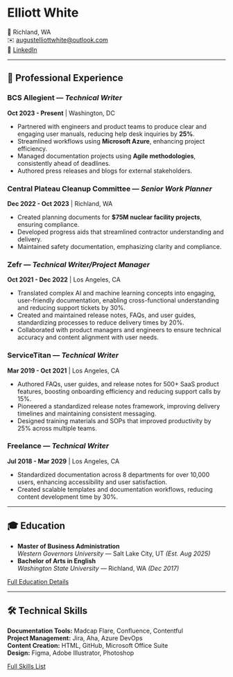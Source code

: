 # Elliott White

📍 Richland, WA  
✉️ [augustelliottwhite@outlook.com](mailto:augustelliott.white@outlook.com)  
📂 [LinkedIn](https://www.linkedin.com/in/augustelliottwhite/)  

---

## 👔 Professional Experience

### **BCS Allegient** — _Technical Writer_  
**Oct 2023 - Present** | Washington, DC  
- Partnered with engineers and product teams to produce clear and engaging user manuals, reducing help desk inquiries by **25%**.  
- Streamlined workflows using **Microsoft Azure**, enhancing project efficiency.  
- Managed documentation projects using **Agile methodologies**, consistently ahead of deadlines.  
- Authored press releases and blogs for external stakeholders.  

### **Central Plateau Cleanup Committee** — _Senior Work Planner_  
**Dec 2022 - Oct 2023** | Richland, WA  
- Created planning documents for **$75M nuclear facility projects**, ensuring compliance.  
- Developed progress aids that streamlined contractor understanding and delivery.  
- Maintained safety documentation, emphasizing clarity and compliance.

### **Zefr** — _Technical Writer/Project Manager_  
**Oct 2021 - Dec 2022** | Los Angeles, CA  
- Translated complex AI and machine learning concepts into engaging, user-friendly documentation, enabling cross-functional understanding and reducing support tickets by 30%.
- Created and maintained release notes, FAQs, and user guides, standardizing processes to reduce delivery times by 20%.
- Collaborated with product managers and engineers to ensure technical accuracy and content alignment with user needs.

### **ServiceTitan** — _Technical Writer_  
**Mar 2019 - Oct 2021** | Los Angeles, CA  
- Authored FAQs, user guides, and release notes for 500+ SaaS product features, boosting onboarding efficiency and reducing support calls by 15%.
- Pioneered a standardized release notes framework, improving delivery timelines and maintaining consistent messaging.
- Designed training materials and SOPs that improved productivity by 25% across multiple teams.

### **Freelance** — _Technical Writer_  
**Jul 2018 - Mar 2029** | Los Angeles, CA  
- Standardized documentation across 8 departments for over 10,000 users, enhancing accessibility and user satisfaction.
- Created scalable templates and documentation workflows, reducing content development time by 30%.

---

## 🎓 Education

- **Master of Business Administration**  
  _Western Governors University_ — Salt Lake City, UT _(Est. Aug 2025)_  
- **Bachelor of Arts in English**  
  _Washington State University_ — Richland, WA _(Dec 2017)_

[Full Education Details](data/education.yml)

---

## 🛠️ Technical Skills

**Documentation Tools:** Madcap Flare, Confluence, Contentful  
**Project Management:** Jira, Aha, Azure DevOps  
**Content Creation:** HTML, GitHub, Microsoft Office Suite  
**Design:** Figma, Adobe Illustrator, Photoshop  

[Full Skills List](data/skills.yml)
